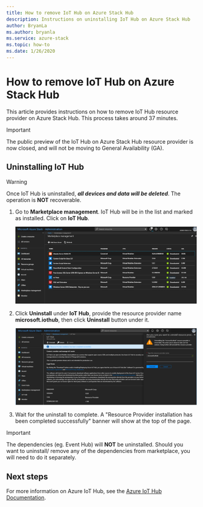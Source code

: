 ```yaml
---
title: How to remove IoT Hub on Azure Stack Hub
description: Instructions on uninstalling IoT Hub on Azure Stack Hub
author: BryanLa
ms.author: bryanla
ms.service: azure-stack
ms.topic: how-to
ms.date: 1/26/2020
---
```


# How to remove IoT Hub on Azure Stack Hub

This article provides instructions on how to remove IoT Hub resource provider on Azure Stack Hub. This process takes around 37 minutes.

> [!IMPORTANT]
> The public preview of the IoT Hub on Azure Stack Hub resource provider is now closed, and will not be moving to General Availability (GA).

## Uninstalling IoT Hub

> [!WARNING]
> Once IoT Hub is uninstalled, **_all devices and data will be deleted_**. The operation is **NOT** recoverable.

1) Go to **Marketplace management**. IoT Hub will be in the list and marked as installed. Click on **IoT Hub**.

    [![Resource provider list](../operator/media/iot-hub-rp-remove/uninstall1.png)](../operator/media/iot-hub-rp-remove/uninstall1.png#lightbox)

2) Click **Uninstall** under **IoT Hub**, provide the resource provider name **microsoft.iothub**, then click **Uninstall** button under it.

    [![Uninstall IoT Hub and confirm](../operator/media/iot-hub-rp-remove/uninstall2.png)](../operator/media/iot-hub-rp-remove/uninstall2.png#lightbox)

3) Wait for the uninstall to complete. A "Resource Provider installation has been completed successfully" banner will show at the top of the page.

>[!IMPORTANT]
>The dependencies (eg. Event Hub) will **NOT** be uninstalled. Should you want to uninstall/ remove any of the dependencies from marketplace, you will need to do it separately.

## Next steps

For more information on Azure IoT Hub, see the [Azure IoT Hub Documentation](/azure/iot-hub/).
